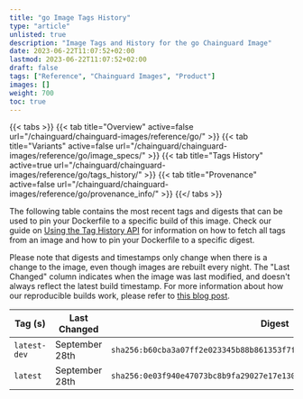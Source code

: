 ```yaml
---
title: "go Image Tags History"
type: "article"
unlisted: true
description: "Image Tags and History for the go Chainguard Image"
date: 2023-06-22T11:07:52+02:00
lastmod: 2023-06-22T11:07:52+02:00
draft: false
tags: ["Reference", "Chainguard Images", "Product"]
images: []
weight: 700
toc: true
---
```


{{< tabs >}}
{{< tab title="Overview" active=false url="/chainguard/chainguard-images/reference/go/" >}}
{{< tab title="Variants" active=false url="/chainguard/chainguard-images/reference/go/image_specs/" >}}
{{< tab title="Tags History" active=true url="/chainguard/chainguard-images/reference/go/tags_history/" >}}
{{< tab title="Provenance" active=false url="/chainguard/chainguard-images/reference/go/provenance_info/" >}}
{{</ tabs >}}

The following table contains the most recent tags and digests that can be used to pin your Dockerfile to a specific build of this image. Check our guide on [Using the Tag History API](/chainguard/chainguard-images/using-the-tag-history-api/) for information on how to fetch all tags from an image and how to pin your Dockerfile to a specific digest.

Please note that digests and timestamps only change when there is a change to the image, even though images are rebuilt every night. The "Last Changed" column indicates when the image was last modified, and doesn't always reflect the latest build timestamp. For more information about how our reproducible builds work, please refer to [this blog post](https://www.chainguard.dev/unchained/reproducing-chainguards-reproducible-image-builds).

| Tag (s)       | Last Changed   | Digest                                                                    |
|---------------|----------------|---------------------------------------------------------------------------|
|  `latest-dev` | September 28th | `sha256:b60cba3a07ff2e023345b88b861353f7fc6d09d072d44acb1730f2a72c2d1033` |
|  `latest`     | September 28th | `sha256:0e03f940e47073bc8b9fa29027e17e130340eff55b793d1ccf6f7e41b6691835` |

